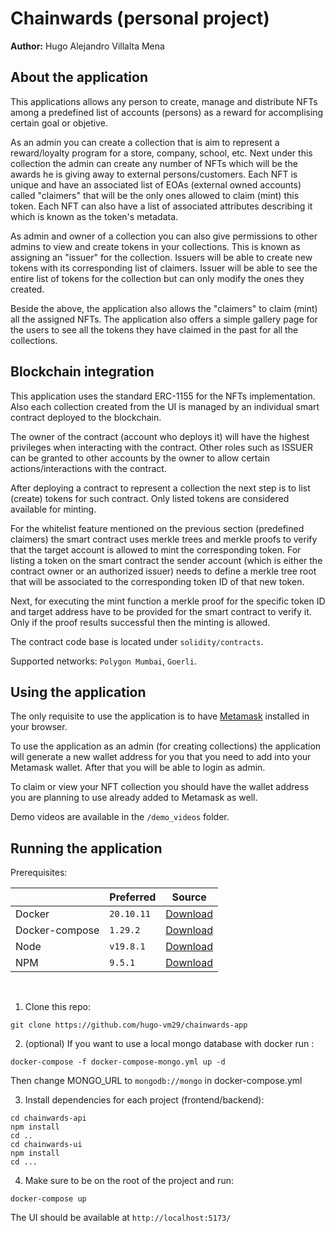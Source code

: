 # Chainwards (personal project)

**Author:** Hugo Alejandro Villalta Mena

## About the application

This applications allows any person to create, manage and distribute NFTs among a predefined list of accounts (persons) as a reward for accomplising certain goal or objetive.

As an admin you can create a collection that is aim to represent a reward/loyalty program for a store, company, school, etc. Next under this collection the admin can create any number of NFTs which will be the awards he is giving away to external persons/customers. Each NFT is unique and have an associated list of EOAs (external owned accounts) called "claimers" that will be the only ones allowed to claim (mint) this token. Each NFT can also have a list of associated attributes describing it which is known as the token's metadata.

As admin and owner of a collection you can also give permissions to other admins to view and create tokens in your collections. This is known as assigning an "issuer" for the collection. Issuers will be able to create new tokens with its corresponding list of claimers. Issuer will be able to see the entire list of tokens for the collection but can only modify the ones they created.

Beside the above, the application also allows the "claimers" to claim (mint) all the assigned NFTs. The application also offers a simple gallery page for the users to see all the tokens they have claimed in the past for all the collections.

## Blockchain integration

This application uses the standard ERC-1155 for the NFTs implementation. Also each collection created from the UI is managed by an individual smart contract deployed to the blockchain.

The owner of the contract (account who deploys it) will have the highest privileges when interacting with the contract. Other roles such as ISSUER can be granted to other accounts by the owner to allow certain actions/interactions with the contract.

After deploying a contract to represent a collection the next step is to list (create) tokens for such contract. Only listed tokens are considered available for minting.

For the whitelist feature mentioned on the previous section (predefined claimers) the smart contract uses merkle trees and merkle proofs to verify that the target account is allowed to mint the corresponding token. For listing a token on the smart contract the sender account (which is either the contract owner or an authorized issuer) needs to define a merkle tree root that will be associated to the corresponding token ID of that new token.

Next, for executing the mint function a merkle proof for the specific token ID and target address have to be provided for the smart contract to verify it. Only if the proof results successful then the minting is allowed.

The contract code base is located under `solidity/contracts`.

Supported networks: `Polygon Mumbai`, `Goerli`.

## Using the application

The only requisite to use the application is to have [Metamask](https://metamask.io/) installed in your browser. 

To use the application as an admin (for creating collections) the application will generate a new wallet address for you that you need to add into your Metamask wallet. After that you will be able to login as admin.

To claim or view your NFT collection you should have the wallet address you are planning to use already added to Metamask as well.

Demo videos are available in the `/demo_videos` folder.

## Running the application

Prerequisites:
</br>

|                   | Preferred       | Source                                                                        |
| ------------      | --------------- | ----------------------------------------------------------------------------- |
| Docker            | `20.10.11`      | [Download](https://docs.docker.com/engine/release-notes/)                     |
| Docker-compose    | `1.29.2`        | [Download](https://docs.docker.com/compose/release-notes/)                    |
| Node              | `v19.8.1`       | [Download](https://nodejs.org/en/download/)                                   |
| NPM               | `9.5.1`         | [Download](https://docs.npmjs.com/downloading-and-installing-node-js-and-npm) |

</br>

1. Clone this repo:

```
git clone https://github.com/hugo-vm29/chainwards-app
```

2. (optional) If you want to use a local mongo database with docker run :

```
docker-compose -f docker-compose-mongo.yml up -d
```
Then change MONGO_URL to `mongodb://mongo` in docker-compose.yml

3. Install dependencies for each project (frontend/backend):

```
cd chainwards-api
npm install
cd ..
cd chainwards-ui
npm install
cd ...
```

4. Make sure to be on the root of the project and run: 

```
docker-compose up
```

The UI should be available at `http://localhost:5173/`
